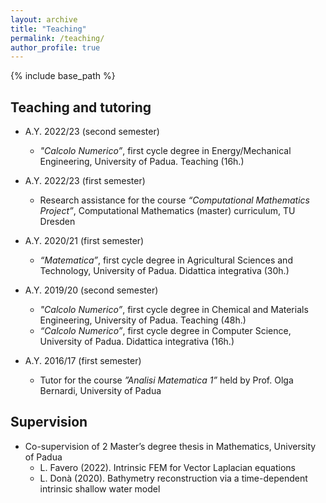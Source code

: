 ```yaml
---
layout: archive
title: "Teaching"
permalink: /teaching/
author_profile: true
---
```


{% include base_path %}

## Teaching and tutoring
* A.Y. 2022/23 (second semester) 
    * <em>"Calcolo Numerico”</em>, first cycle degree in Energy/Mechanical Engineering, University of Padua. Teaching (16h.)

* A.Y. 2022/23 (first semester)
    * Research assistance for the course <em>“Computational Mathematics Project”</em>, Computational Mathematics (master) curriculum, TU Dresden

* A.Y. 2020/21 (first semester)
    * <em>“Matematica”</em>, first cycle degree in Agricultural Sciences and Technology, University of Padua. Didattica integrativa (30h.)

* A.Y. 2019/20 (second semester) 
    * <em>"Calcolo Numerico”</em>, first cycle degree in Chemical and Materials Engineering, University of Padua. Teaching (48h.)
    * <em>“Calcolo Numerico”</em>, first cycle degree in Computer Science, University of Padua. Didattica integrativa (16h.)

* A.Y. 2016/17 (first semester)
    * Tutor for the course <em>”Analisi Matematica 1”</em> held by Prof. Olga Bernardi, University of Padua

## Supervision

* Co-supervision of 2 Master’s degree thesis in Mathematics, University of Padua
   * L. Favero (2022). Intrinsic FEM for Vector Laplacian equations
   * L. Donà (2020). Bathymetry reconstruction via a time-dependent intrinsic shallow water model
